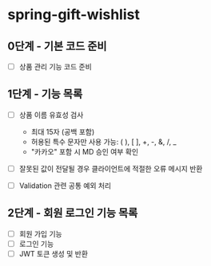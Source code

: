 # spring-gift-wishlist

## 0단계 - 기본 코드 준비
- [ ] 상품 관리 기능 코드 준비

## 1단계 - 기능 목록

- [ ] 상품 이름 유효성 검사
    - 최대 15자 (공백 포함)
    - 허용된 특수 문자만 사용 가능: ( ), [ ], +, -, &, /, _
    - "카카오" 포함 시 MD 승인 여부 확인

- [ ] 잘못된 값이 전달될 경우 클라이언트에 적절한 오류 메시지 반환

- [ ] Validation 관련 공통 예외 처리

## 2단계 - 회원 로그인 기능 목록

- [ ] 회원 가입 기능
- [ ] 로그인 기능
- [ ] JWT 토큰 생성 및 반환
